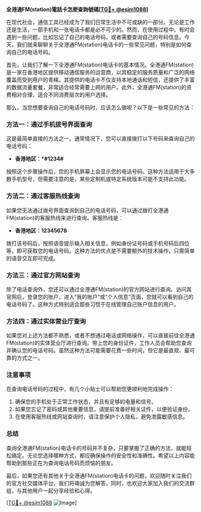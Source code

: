 **全港通FM(station)電話卡怎麽查詢號碼[[TG💪+ @esim1088](https://t.me/s/esim1088)]**

在现代社会，通信工具已经成为了我们日常生活中不可或缺的一部分。无论是工作还是生活，一部手机和一张电话卡都是必不可少的。然而，在使用过程中，有时会遇到一些问题，比如忘记了自己的电话号码，或者需要查询自己的号码信息。今天，我们就来聊聊关于全港通FM(station)电话卡的一些常见问题，特别是如何查询自己的电话号码。

首先，让我们了解一下全港通FM(station)电话卡的基本情况。全港通FM(station)是一家在香港地区提供移动通信服务的运营商，以其稳定的服务质量和广泛的网络覆盖而受到用户的青睐。其提供的电话卡不仅支持本地通话和短信，还提供了丰富的数据流量套餐，非常适合经常需要上网的用户。此外，全港通FM(station)的资费相对合理，适合不同消费层次的用户选择。

那么，当您想要查询自己的电话号码时，应该怎么做呢？以下是一些常见的方法：

### 方法一：通过手机拨号界面查询

这是最简单直接的方法之一。通常情况下，您可以直接拨打以下号码来查询自己的电话号码：

- **香港地区：*#1234#**

按照这个步骤操作后，您的手机屏幕上会显示您的电话号码。这种方法适用于大多数手机型号，但需要注意的是，某些定制机或特定系统版本可能不支持此功能。

### 方法二：通过客服热线查询

如果您无法通过拨号界面查询到自己的电话号码，可以通过拨打全港通FM(station)的客服热线来进行查询。客服热线是：

- **香港地区：12345678**

拨打该号码后，按照语音提示输入相关信息，例如身份证号码或手机号码后四位等，即可获取您的电话号码。这种方法的优点是不需要额外的技术操作，只需简单的语音交互即可完成。

### 方法三：通过官方网站查询

除了电话查询外，您还可以通过全港通FM(station)的官方网站进行查询。访问其官网后，登录您的账户，进入“我的账户”或“个人信息”页面，您就可以看到自己的电话号码了。这种方式特别适合那些习惯于在线管理自己账户信息的用户。

### 方法四：通过实体营业厅查询

如果您对上述方法都不熟悉，或者不想通过电话或网络操作，可以直接前往全港通FM(station)的实体营业厅进行查询。带上您的身份证件，工作人员会帮助您查询并确认您的电话号码。虽然这种方法可能需要花费一些时间，但它是最直观、最可靠的方式之一。

### 注意事项

在查询电话号码的过程中，有几个小贴士可以帮助您更顺利地完成操作：

1. 确保您的手机处于正常工作状态，并且有足够的电量和信号。
2. 如果您忘记了密码或其他重要信息，请提前准备好相关证件，以便验证身份。
3. 在使用客服热线或网站查询时，请注意保护个人隐私，避免泄露敏感信息。

### 总结

查询全港通FM(station)电话卡的号码并不复杂，只要掌握了正确的方法，就能轻松搞定。无论您选择哪种方式，都应确保操作的安全性和准确性。希望以上内容能帮助到那些正在为查询电话号码而烦恼的朋友。

最后，如果您还有其他关于全港通FM(station)电话卡的问题，欢迎随时关注我们的官方社交媒体平台，我们将竭诚为您解答。同时，也欢迎大家加入我们的交流群组，与其他用户一起分享经验和心得。

[[TG💪+ @esim1088](https://t.me/s/esim1088) ![Image](https://i.postimg.cc/4NQfJmqS/Snipaste-2025-05-13-00-14-12.png)]